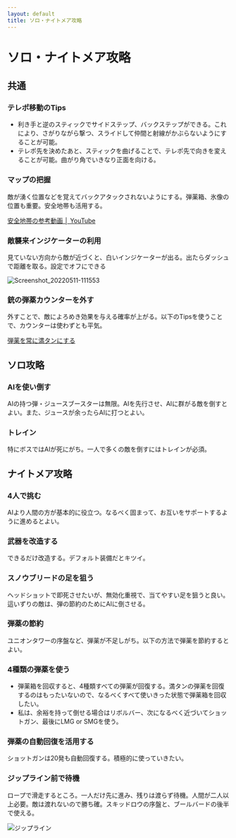```yaml
---
layout: default
title: ソロ・ナイトメア攻略
---
```

# ソロ・ナイトメア攻略

## 共通

### テレポ移動のTips
* 利き手と逆のスティックでサイドステップ、バックステップができる。これにより、さがりながら撃つ、スライドして仲間と射線がかぶらないようにすることが可能。
* テレポ先を決めたあと、スティックを曲げることで、テレポ先で向きを変えることが可能。曲がり角でいきなり正面を向ける。

### マップの把握
敵が湧く位置などを覚えてバックアタックされないようにする。弾薬箱、氷像の位置も重要。安全地帯も活用する。

[安全地帯の参考動画 │ YouTube](https://youtu.be/trxI8ceg3ZI)

### 敵襲来インジケーターの利用
見ていない方向から敵が近づくと、白いインジケーターが出る。出たらダッシュで距離を取る。設定でオフにできる

![Screenshot_20220511-111553](https://user-images.githubusercontent.com/1223395/167756182-ae1f27a9-0a3c-4f3b-87ff-0d26a6db9d08.png)

### 銃の弾薬カウンターを外す
外すことで、敵によろめき効果を与える確率が上がる。以下のTipsを使うことで、カウンターは使わずとも平気。

[弾薬を常に満タンにする](https://github.com/neopage/AfterTheFall/wiki/%E3%82%B9%E3%83%86%E3%83%BC%E3%82%B8%E5%85%B1%E9%80%9A%E3%81%AETips##%E5%BC%BE%E8%96%AC%E3%82%92%E5%B8%B8%E3%81%AB%E6%BA%80%E3%82%BF%E3%83%B3%E3%81%AB%E3%81%99%E3%82%8B)

## ソロ攻略

### AIを使い倒す
AIの持つ弾・ジュースブースターは無限。AIを先行させ、AIに群がる敵を倒すとよい。また、ジュースが余ったらAIに打つとよい。

### トレイン
特にボスではAIが死にがち。一人で多くの敵を倒すにはトレインが必須。


## ナイトメア攻略

### 4人で挑む
AIより人間の方が基本的に役立つ。なるべく固まって、お互いをサポートするように進めるとよい。

### 武器を改造する
できるだけ改造する。デフォルト装備だとキツイ。

### スノウブリードの足を狙う
ヘッドショットで即死させたいが、無効化重視で、当てやすい足を狙うと良い。這いずりの敵は、弾の節約のためにAIに倒させる。

### 弾薬の節約

ユニオンタワーの序盤など、弾薬が不足しがち。以下の方法で弾薬を節約するとよい。

### 4種類の弾薬を使う

* 弾薬箱を回収すると、4種類すべての弾薬が回復する。満タンの弾薬を回復するのはもったいないので、なるべくすべて使いきった状態で弾薬箱を回収したい。
* 私は、余裕を持って倒せる場合はリボルバー、次になるべく近づいてショットガン、最後にLMG or SMGを使う。

### 弾薬の自動回復を活用する
ショットガンは20発も自動回復する。積極的に使っていきたい。

### ジップライン前で待機
ロープで滑走するところ。一人だけ先に進み、残りは渡らず待機。人間が二人以上必要。敵は渡れないので勝ち確。スキッドロウの序盤と、ブールバードの後半で使える。

![ジップライン](https://user-images.githubusercontent.com/1223395/167756056-bb594baa-8af1-4449-94c7-d925818f4e79.png)
